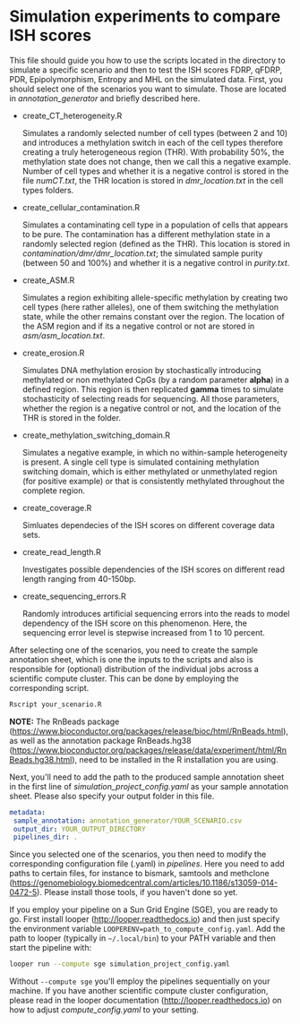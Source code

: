 # Simulation experiments to compare ISH scores

This file should guide you how to use the scripts located in the directory to simulate a specific scenario and then to test the ISH scores FDRP, qFDRP, PDR, Epipolymorphism, Entropy and MHL on the simulated data. First, you should select one of the scenarios you want to simulate. Those are located in *annotation_generator* and briefly described here. 

* create_CT_heterogeneity.R

	Simulates a randomly selected number of cell types (between 2 and 10) and introduces a methylation switch in each of the cell types therefore creating a truly heterogeneous region (THR). With probability 50%, the methylation state does not change, then we call this a negative example. Number of cell types and whether it is a negative control is stored in the file *numCT.txt*, the THR location is stored in *dmr_location.txt* in the cell types folders.

* create_cellular_contamination.R

	Simulates a contaminating cell type in a population of cells that appears to be pure. The contamination has a different methylation state in a randomly selected region (defined as the THR). This location is stored in *contamination/dmr/dmr_location.txt*; the simulated sample purity (between 50 and 100%) and whether it is a negative control in *purity.txt*.

* create_ASM.R

	Simulates a region exhibiting allele-specific methylation by creating two cell types (here rather alleles), one of them switching the methylation state, while the other remains constant over the region. The location of the ASM region and if its a negative control or not are stored in *asm/asm_location.txt*.

* create_erosion.R

	Simulates DNA methylation erosion by stochastically introducing methylated or non methylated CpGs (by a random parameter **alpha**) in a defined region. This region is then replicated **gamma** times to simulate stochasticity of selecting reads for sequencing. All those parameters, whether the region is a negative control or not, and the location of the THR is stored in the folder.

* create_methylation_switching_domain.R

	Simulates a negative example, in which no within-sample heterogeneity is present. A single cell type is simulated containing methylation switching domain, which is either methylated or unmethylated region (for positive example) or that is consistently methylated throughout the complete region.

* create_coverage.R

	Simluates dependecies of the ISH scores on different coverage data sets.

* create_read_length.R

	Investigates possible dependencies of the ISH scores on different read length ranging from 40-150bp.

* create_sequencing_errors.R

	Randomly introduces artificial sequencing errors into the reads to model dependency of the ISH score on this phenomenon. Here, the sequencing error level is stepwise increased from 1 to 10 percent.


After selecting one of the scenarios, you need to create the sample annotation sheet, which is one the inputs to the scripts and also is responsible for (optional) distribution of the individual jobs across a scientific compute cluster. This can be done by employing the corresponding script.

```bash
Rscript your_scenario.R
```

**NOTE:** The RnBeads package (https://www.bioconductor.org/packages/release/bioc/html/RnBeads.html), as well as the annotation package RnBeads.hg38 (https://www.bioconductor.org/packages/release/data/experiment/html/RnBeads.hg38.html), need to be installed in the R installation you are using.

Next, you'll need to add the path to the produced sample annotation sheet in the first line of *simulation_project_config.yaml* as your sample annotation sheet. Please also specify your output folder in this file.

```yaml
metadata:
 sample_annotation: annotation_generator/YOUR_SCENARIO.csv
 output_dir: YOUR_OUTPUT_DIRECTORY
 pipelines_dir: .
```

Since you selected one of the scenarios, you then need to modify the corresponding configuration file (.yaml) in *pipelines*. Here you need to add paths to certain files, for instance to bismark, samtools and methclone (https://genomebiology.biomedcentral.com/articles/10.1186/s13059-014-0472-5). Please install those tools, if you haven't done so yet. 

If you employ your pipeline on a Sun Grid Engine (SGE), you are ready to go. First install looper (http://looper.readthedocs.io) and then just specify the environment variable `LOOPERENV=path_to_compute_config.yaml`. Add the path to looper (typically in `~/.local/bin`) to your PATH variable and then start the pipeline with:

```bash
looper run --compute sge simulation_project_config.yaml
```

Without `--compute sge` you'll employ the pipelines sequentially on your machine. If you have another scientific compute cluster configuration, please read in the looper documentation (http://looper.readthedocs.io) on how to adjust *compute_config.yaml* to your setting.
